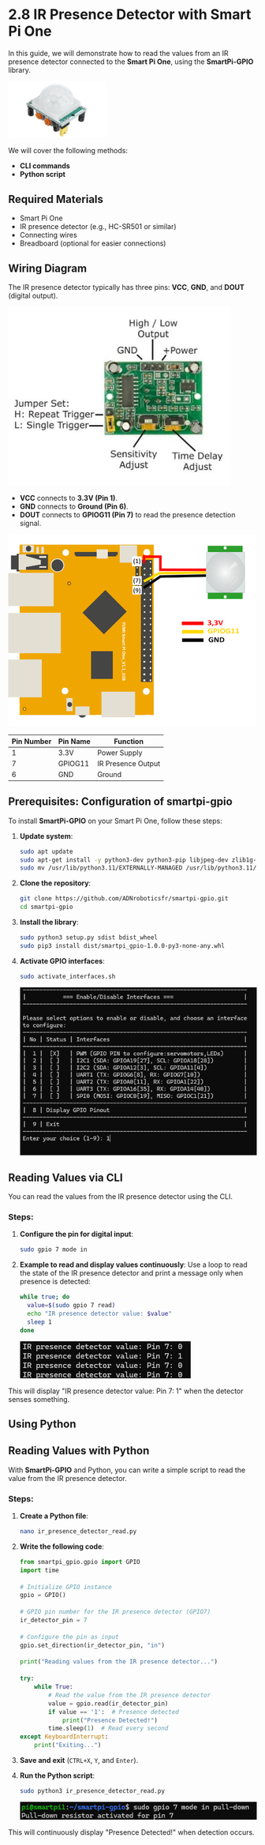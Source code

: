 # 2.8 IR Presence Detector with Smart Pi One

In this guide, we will demonstrate how to read the values from an IR presence detector connected to the **Smart Pi One**, using the **SmartPi-GPIO** library.

<img src="../../../img/SmartPi/Sensors&Modules/SmartPi_IR_Presence_Detector_Control/SmartPi_IR_Presence_Detector_Control_1.png" width="200" alt="IR Presence Detector">

We will cover the following methods:
- **CLI commands**
- **Python script**


## Required Materials

- Smart Pi One
- IR presence detector (e.g., HC-SR501 or similar)
- Connecting wires
- Breadboard (optional for easier connections)

## Wiring Diagram

The IR presence detector typically has three pins: **VCC**, **GND**, and **DOUT** (digital output).

<img src="../../../img/SmartPi/Sensors&Modules/SmartPi_IR_Presence_Detector_Control/SmartPi_IR_Presence_Detector_Control_5.png" width="450" alt="IR Presence Detector">


- **VCC** connects to **3.3V (Pin 1)**.
- **GND** connects to **Ground (Pin 6)**.
- **DOUT** connects to **GPIOG11 (Pin 7)** to read the presence detection signal.

<img src="../../../img/SmartPi/Sensors&Modules/SmartPi_IR_Presence_Detector_Control/SmartPi_IR_Presence_Detector_Control_2.png" width="520" alt="IR Presence Detector Wiring Diagram">

| **Pin Number** | **Pin Name**          | **Function**          |
|----------------|-----------------------|-----------------------|
| 1              | 3.3V                  | Power Supply          |
| 7              | GPIOG11                | IR Presence Output     |
| 6              | GND                   | Ground                |



## Prerequisites: Configuration of smartpi-gpio

To install **SmartPi-GPIO** on your Smart Pi One, follow these steps:

1. **Update system**:

   ```bash
   sudo apt update 
   sudo apt-get install -y python3-dev python3-pip libjpeg-dev zlib1g-dev libtiff-dev
   sudo mv /usr/lib/python3.11/EXTERNALLY-MANAGED /usr/lib/python3.11/EXTERNALLY-MANAGED.old
   ```

2. **Clone the repository**:

   ```bash
   git clone https://github.com/ADNroboticsfr/smartpi-gpio.git
   cd smartpi-gpio
   ```

3. **Install the library**:

   ```bash
   sudo python3 setup.py sdist bdist_wheel
   sudo pip3 install dist/smartpi_gpio-1.0.0-py3-none-any.whl
   ```

4. **Activate GPIO interfaces**:

   ```bash
   sudo activate_interfaces.sh
   ``` 

   ![Smart Pi One - IR Presence Detector](/img/SmartPi/Sensors&Modules/SmartPi_Button_Control/SmartPi_Button_Control_3.png)

## Reading Values via CLI

You can read the values from the IR presence detector using the CLI.

### Steps:

1. **Configure the pin for digital input**:

   ```bash
   sudo gpio 7 mode in
   ```

2. **Example to read and display values continuously**:
   Use a loop to read the state of the IR presence detector and print a message only when presence is detected:
 
   ```bash
   while true; do
     value=$(sudo gpio 7 read)
     echo "IR presence detector value: $value"
     sleep 1
   done
   ```

   ![Smart Pi One - IR Presence Detector](/img/SmartPi/Sensors&Modules/SmartPi_IR_Presence_Detector_Control/SmartPi_IR_Presence_Detector_Control_3.png)

This will display "IR presence detector value: Pin 7: 1" when the detector senses something.

## Using Python

## Reading Values with Python

With **SmartPi-GPIO** and Python, you can write a simple script to read the value from the IR presence detector.

### Steps:

1. **Create a Python file**:

   ```bash
   nano ir_presence_detector_read.py
   ```

2. **Write the following code**:

   ```python
   from smartpi_gpio.gpio import GPIO
   import time

   # Initialize GPIO instance
   gpio = GPIO()

   # GPIO pin number for the IR presence detector (GPIO7)
   ir_detector_pin = 7

   # Configure the pin as input
   gpio.set_direction(ir_detector_pin, "in")

   print("Reading values from the IR presence detector...")

   try:
       while True:
           # Read the value from the IR presence detector
           value = gpio.read(ir_detector_pin)
           if value == '1':  # Presence detected
               print("Presence Detected!")
           time.sleep(1)  # Read every second
   except KeyboardInterrupt:
       print("Exiting...")
   ```

3. **Save and exit** (`CTRL+X`, `Y`, and `Enter`).

4. **Run the Python script**:

   ```bash
   sudo python3 ir_presence_detector_read.py
   ```

   ![Smart Pi One - IR Presence Detector](/img/SmartPi/Sensors&Modules/SmartPi_Button_Control/SmartPi_Button_Control_4.png)

This will continuously display "Presence Detected!" when detection occurs.

